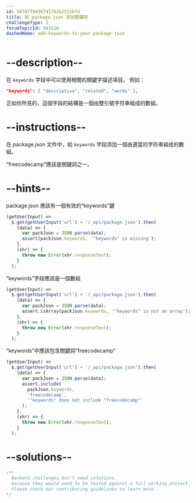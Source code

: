 ```yaml
---
id: 587d7fb4367417b2b2512bfd
title: 給 package.json 添加關鍵詞
challengeType: 2
forumTopicId: 301526
dashedName: add-keywords-to-your-package-json
---
```


# --description--

在 `keywords` 字段中可以使用相關的關鍵字描述項目。 例如：

```json
"keywords": [ "descriptive", "related", "words" ],
```

正如你所見的，這個字段的結構是一個由雙引號字符串組成的數組。

# --instructions--

在 package.json 文件中，給 `keywords` 字段添加一個由適當的字符串組成的數組。

“freecodecamp”應該是關鍵詞之一。

# --hints--

package.json 應該有一個有效的“keywords”鍵

```js
(getUserInput) =>
  $.get(getUserInput('url') + '/_api/package.json').then(
    (data) => {
      var packJson = JSON.parse(data);
      assert(packJson.keywords, '"keywords" is missing');
    },
    (xhr) => {
      throw new Error(xhr.responseText);
    }
  );
```

“keywords”字段應該是一個數組

```js
(getUserInput) =>
  $.get(getUserInput('url') + '/_api/package.json').then(
    (data) => {
      var packJson = JSON.parse(data);
      assert.isArray(packJson.keywords, '"keywords" is not an array');
    },
    (xhr) => {
      throw new Error(xhr.responseText);
    }
  );
```

“keywords”中應該包含關鍵詞“freecodecamp”

```js
(getUserInput) =>
  $.get(getUserInput('url') + '/_api/package.json').then(
    (data) => {
      var packJson = JSON.parse(data);
      assert.include(
        packJson.keywords,
        'freecodecamp',
        '"keywords" does not include "freecodecamp"'
      );
    },
    (xhr) => {
      throw new Error(xhr.responseText);
    }
  );
```

# --solutions--

```js
/**
  Backend challenges don't need solutions, 
  because they would need to be tested against a full working project. 
  Please check our contributing guidelines to learn more.
*/
```
